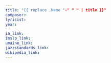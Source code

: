 ```yaml
---
title: "{{ replace .Name "-" " " | title }}"
composer:
lyricist:
year:

ia_link:
imslp_link:
umaine_link:
jazzstandards_link:
wikipedia_link:
---
```

